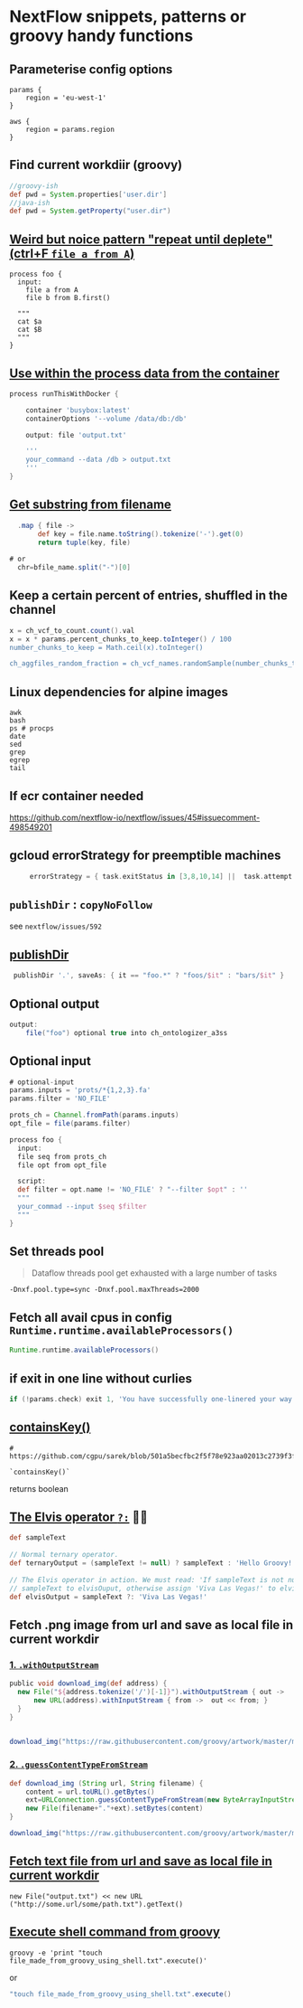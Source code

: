 # NextFlow snippets, patterns or groovy handy functions

## Parameterise config options

```
params {
	region = 'eu-west-1'
}

aws {
	region = params.region
} 
```

## Find current workdiir (groovy)

```groovy
//groovy-ish
def pwd = System.properties['user.dir']
//java-ish
def pwd = System.getProperty("user.dir")
```


## [Weird but noice pattern "repeat until deplete" (ctrl+F `file a from A`)](https://gitter.im/nextflow-io/nextflow?at=5788f40b196179690ede6853)

```
process foo {
  input:
    file a from A
    file b from B.first()

  """
  cat $a
  cat $B
  """
}
```

## [Use within the process data from the container](https://www.nextflow.io/docs/latest/process.html#containeroptions)


```groovy
process runThisWithDocker {

    container 'busybox:latest'
    containerOptions '--volume /data/db:/db'

    output: file 'output.txt'

    '''
    your_command --data /db > output.txt
    '''
}
```

## [Get substring from filename](lifebit-ai/simulate)

```groovy
  .map { file -> 
       def key = file.name.toString().tokenize('-').get(0)
       return tuple(key, file)
       
# or
  chr=bfile_name.split("-")[0]
```

## Keep a certain percent of entries, shuffled in the channel

```groovy
x = ch_vcf_to_count.count().val
x = x * params.percent_chunks_to_keep.toInteger() / 100
number_chunks_to_keep = Math.ceil(x).toInteger()

ch_aggfiles_random_fraction = ch_vcf_names.randomSample(number_chunks_to_keep)
```


## Linux dependencies for alpine images

```
awk
bash
ps # procps
date
sed
grep
egrep
tail
```

## If ecr container needed
https://github.com/nextflow-io/nextflow/issues/45#issuecomment-498549201

## gcloud errorStrategy for preemptible machines

```groovy
     errorStrategy = { task.exitStatus in [3,8,10,14] ||  task.attempt <=  6 ? 'retry' : 'ignore' }
```

## `publishDir` : `copyNoFollow` 

see `nextflow/issues/592`

## [publishDir](https://github.com/nextflow-io/nextflow/issues/256#issuecomment-285087760)

```groovy
 publishDir '.', saveAs: { it == "foo.*" ? "foos/$it" : "bars/$it" }

```

## Optional output

```groovy
output:
    file("foo") optional true into ch_ontologizer_a3ss
```

## Optional input

```groovy
# optional-input
params.inputs = 'prots/*{1,2,3}.fa'
params.filter = 'NO_FILE'

prots_ch = Channel.fromPath(params.inputs)
opt_file = file(params.filter)

process foo {
  input:
  file seq from prots_ch
  file opt from opt_file

  script:
  def filter = opt.name != 'NO_FILE' ? "--filter $opt" : ''
  """
  your_commad --input $seq $filter
  """
}
```


## Set threads pool
> Dataflow threads pool get exhausted with a large number of tasks

```
-Dnxf.pool.type=sync -Dnxf.pool.maxThreads=2000

```


## Fetch all avail cpus in config `Runtime.runtime.availableProcessors()`

```groovy
Runtime.runtime.availableProcessors()
```

## if exit in one line without curlies

```groovy
if (!params.check) exit 1, 'You have successfully one-linered your way to if'
```
## [containsKey()](https://www.tutorialspoint.com/groovy/groovy_containskey.htm)

```
# https://github.com/cgpu/sarek/blob/501a5becfbc2f5f78e923aa02013c2739f3f4b17/create_pon.nf#L59

`containsKey()`
```
returns boolean


## [The Elvis operator `?:`](https://mrhaki.blogspot.com/2009/08/groovy-goodness-elvis-operator.html) 🕺🏻

```groovy
def sampleText
 
// Normal ternary operator.
def ternaryOutput = (sampleText != null) ? sampleText : 'Hello Groovy!'
 
// The Elvis operator in action. We must read: 'If sampleText is not null assign
// sampleText to elvisOuput, otherwise assign 'Viva Las Vegas!' to elvisOutput.
def elvisOutput = sampleText ?: 'Viva Las Vegas!'
```

## Fetch .png image from url and save as local file in current workdir

### [1. `.withOutputStream` ](https://stackoverflow.com/questions/4674995/groovy-download-image-from-url)
```groovy
public void download_img(def address) {
  new File("${address.tokenize('/')[-1]}").withOutputStream { out ->
      new URL(address).withInputStream { from ->  out << from; }
  }
}


download_img("https://raw.githubusercontent.com/groovy/artwork/master/medium.png") 
```

### [2. `.guessContentTypeFromStream`](https://stackoverflow.com/questions/4674995/groovy-download-image-from-url)

```groovy
def download_img (String url, String filename) {
    content = url.toURL().getBytes()
    ext=URLConnection.guessContentTypeFromStream(new ByteArrayInputStream(content)).replaceFirst("^image/","")
    new File(filename+"."+ext).setBytes(content)
}

download_img("https://raw.githubusercontent.com/groovy/artwork/master/medium.png", "groovy_logo") 
```

## [Fetch text file from url and save as local file in current workdir](https://gist.github.com/cgpu/0c041b39708a7c9d1cfe1fcd859a4687)

```
new File("output.txt") << new URL ("http://some.url/some/path.txt").getText()
```


## [Execute shell command from groovy](https://stackoverflow.com/questions/2701547/how-to-make-system-command-calls-in-java-groovy)


```shell
groovy -e 'print "touch file_made_from_groovy_using_shell.txt".execute()'
```

or 

```groovy
"touch file_made_from_groovy_using_shell.txt".execute()
```

